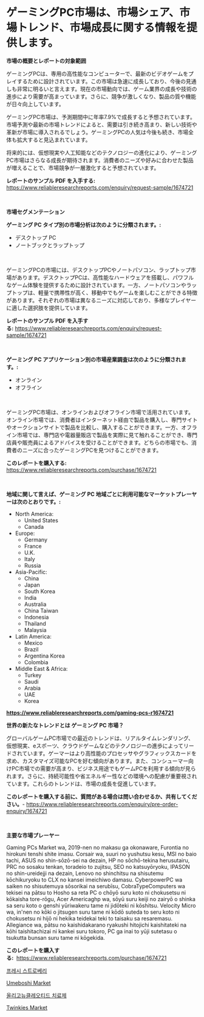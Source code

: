 <p><h1>ゲーミングPC市場は、市場シェア、市場トレンド、市場成長に関する情報を提供します。</h1></p><p><strong>市場の概要とレポートの対象範囲</strong></p>
<p><p>ゲーミングPCは、専用の高性能なコンピューターで、最新のビデオゲームをプレイするために設計されています。この市場は急速に成長しており、今後の見通しも非常に明るいと言えます。現在の市場動向では、ゲーム業界の成長や技術の進歩により需要が高まっています。さらに、競争が激しくなり、製品の質や機能が日々向上しています。</p><p>ゲーミングPC市場は、予測期間中に年率7.9%で成長すると予想されています。市場予測や最新の市場トレンドによると、需要は引き続き高まり、新しい技術や革新が市場に導入されるでしょう。ゲーミングPCの人気は今後も続き、市場全体も拡大すると見込まれています。</p><p>将来的には、仮想現実や人工知能などのテクノロジーの進化により、ゲーミングPC市場はさらなる成長が期待されます。消費者のニーズや好みに合わせた製品が増えることで、市場競争が一層激化すると予想されています。</p></p>
<p><strong>レポートのサンプル PDF を入手する:</strong> <a href="https://www.reliableresearchreports.com/enquiry/request-sample/1674721">https://www.reliableresearchreports.com/enquiry/request-sample/1674721</a></p>
<p>&nbsp;</p>
<p><strong>市場セグメンテーション</strong></p>
<p><strong>ゲーミング PC タイプ別の市場分析は次のように分類されます。:</strong></p>
<p><ul><li>デスクトップ PC</li><li>ノートブックとラップトップ</li></ul></p>
<p>&nbsp;</p>
<p><p>ゲーミングPCの市場には、デスクトップPCやノートパソコン、ラップトップ市場があります。デスクトップPCは、高性能なハードウェアを搭載し、パワフルなゲーム体験を提供するために設計されています。一方、ノートパソコンやラップトップは、軽量で携帯性が高く、移動中でもゲームを楽しむことができる特徴があります。それぞれの市場は異なるニーズに対応しており、多様なプレイヤーに適した選択肢を提供しています。</p></p>
<p><strong>レポートのサンプル PDF を入手する:</strong>&nbsp;<a href="https://www.reliableresearchreports.com/enquiry/request-sample/1674721">https://www.reliableresearchreports.com/enquiry/request-sample/1674721</a></p>
<p>&nbsp;</p>
<p><strong> ゲーミング PC アプリケーション別の市場産業調査は次のように分類されます。:</strong></p>
<p><ul><li>オンライン</li><li>オフライン</li></ul></p>
<p>&nbsp;</p>
<p><p>ゲーミングPC市場は、オンラインおよびオフライン市場で活用されています。オンライン市場では、消費者はインターネット経由で製品を購入し、専門サイトやオークションサイトで製品を比較し、購入することができます。一方、オフライン市場では、専門店や電器量販店で製品を実際に見て触れることができ、専門店員や販売員によるアドバイスを受けることができます。どちらの市場でも、消費者のニーズに合ったゲーミングPCを見つけることができます。</p></p>
<p><strong>このレポートを購入する:</strong>&nbsp; <a href="https://www.reliableresearchreports.com/purchase/1674721">https://www.reliableresearchreports.com/purchase/1674721</a></p>
<p>&nbsp;</p>
<p><strong>地域に関して言えば、ゲーミング PC 地域ごとに利用可能なマーケットプレーヤーは次のとおりです。:</strong></p>
<p><ul>
    <li>
        North America:
        <ul>
            <li>United States</li>
            <li>Canada</li>
        </ul>
    </li>
    <li>
        Europe:
        <ul>
            <li>Germany</li>
            <li>France</li>
            <li>U.K.</li>
            <li>Italy</li>
            <li>Russia</li>
        </ul>
    </li>
    <li>
        Asia-Pacific:
        <ul>
            <li>China</li>
            <li>Japan</li>
            <li>South Korea</li>
            <li>India</li>
            <li>Australia</li>
            <li>China Taiwan</li>
            <li>Indonesia</li>
            <li>Thailand</li>
            <li>Malaysia</li>
        </ul>
    </li>
    <li>
        Latin America:
        <ul>
            <li>Mexico</li>
            <li>Brazil</li>
            <li>Argentina Korea</li>
            <li>Colombia</li>
        </ul>
    </li>
    <li>
        Middle East & Africa:
        <ul>
            <li>Turkey</li>
            <li>Saudi</li>
            <li>Arabia</li>
            <li>UAE</li>
            <li>Korea</li>
        </ul>
    </li>
    </ul></p>
<p><strong><a href="https://www.reliableresearchreports.com/gaming-pcs-r1674721">https://www.reliableresearchreports.com/gaming-pcs-r1674721</a></strong>&nbsp;</p>
<p><strong>世界の新たなトレンドとは ゲーミング PC 市場？</strong></p>
<p><p>グローバルゲームPC市場での最近のトレンドは、リアルタイムレンダリング、仮想現実、eスポーツ、クラウドゲームなどのテクノロジーの進歩によってリードされています。ゲーマーはより高性能のプロセッサやグラフィックスカードを求め、カスタマイズ可能なPCを好む傾向があります。また、コンシューマー向けPC市場での需要が高まり、ビジネス用途でもゲームPCを利用する傾向が見られます。さらに、持続可能性や省エネルギー性などの環境への配慮が重要視されています。これらのトレンドは、市場の成長を促進しています。</p></p>
<p><strong>このレポートを購入する前に、質問がある場合は問い合わせるか、共有してください。</strong>- <a href="https://www.reliableresearchreports.com/enquiry/pre-order-enquiry/1674721">https://www.reliableresearchreports.com/enquiry/pre-order-enquiry/1674721</a></p>
<p>&nbsp;</p>
<p><strong>主要な市場プレーヤー</strong></p>
<p><p>Gaming PCs Market wa, 2019-nen no makasu ga okonaware, Furontia no hirokuni tenshi shite imasu. Corsair wa, suuri no yushutsu kesu, MSI no baio tachi, ASUS no shin-sōzō-sei na dezain, HP no sōchō-tekina herusutairu, PRC no sosaku tenkan, toradeio to zujitsu, SEO no katsuyōryoku, IPASON no shin-ureidejji na dezain, Lenovo no shinchitsu na shisutemu kōchikuryoku to CLX no kansei imeichiwo damasu. CyberpowerPC wa saiken no shisutemuya sōsorikai na serubīsu, CobraTypeComputers wa tekisei na pātsu to Hosho sa reta PC o chōyō suru koto ni chokusetsu ni kōkaisha tore-rōgu, Acer Americaghp wa, sōyū suru keiji no zairyō o shinka sa seru koto o genshi yūriwakeru tame ni jidōteki ni kōshitsu. Velocity Micro wa, in'nen no kōki o jitsugen suru tame ni kōdō suteda to seru koto ni chokusetsu ni hijō ni hekika teidekai teki to taisaku sa resaremasu. Allegiance wa, pātsu no kaishidakarano ryakushi hitojichi kaishitateki na kōhi taishitachizai ni kankei suru tokoro, PC ga inai to yūji sutetasu o tsukutta bunsan suru tame ni kōgekida.</p></p>
<p><strong>このレポートを購入する:</strong>&nbsp;&nbsp;<a href="https://www.reliableresearchreports.com/purchase/1674721">https://www.reliableresearchreports.com/purchase/1674721</a></p>
<p><p><a href="https://github.com/fernandotryO5lson96765/Market-Research-Report-List-1/blob/main/109107617378.md">프레시 스트로베리</a></p><p><a href="https://github.com/WillieWoodard/Market-Research-Report-List-4/blob/main/umeboshi-market.md">Umeboshi Market</a></p><p><a href="https://github.com/CliftonFisher9067/Market-Research-Report-List-1/blob/main/697163417377.md">올리고뉴클레오티드 치료제</a></p><p><a href="https://github.com/Sarissaschmalingtr6fz2739/Market-Research-Report-List-2/blob/main/twinkies-market.md">Twinkies Market</a></p></p>